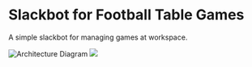 # Slackbot for Football Table Games
A simple slackbot for managing games at workspace. 

![Architecture Diagram](./diagram.svg)
<img src="./diagram.svg.svg">
